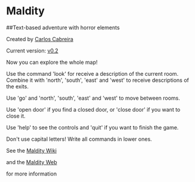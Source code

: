 # Maldity
##Text-based adventure with horror elements

Created by [Carlos Cabreira](https://github.com/carcasanchez/Maldity)

Current version: [v0.2](https://github.com/carcasanchez/Maldity/releases/tag/v0.2)

Now you can explore the whole map! 

Use the command 'look' for receive a description of the current room. Combine it with 'north', 'south', 'east' and 'west' to receive descriptions of the exits.

Use 'go' and 'north', 'south', 'east' and 'west' to move between rooms.

Use 'open door' if you find a closed door, or 'close door' if you want to close it.

Use 'help' to see the controls and 'quit' if you want to finish the game.

Don't use capital letters! Write all commands in lower ones.

See the [Maldity Wiki](https://github.com/carcasanchez/Maldity/wiki/Maldity:-Sea's-silence)

and the [Maldity Web](http://carcasanchez.github.io/Maldity)

for more information
